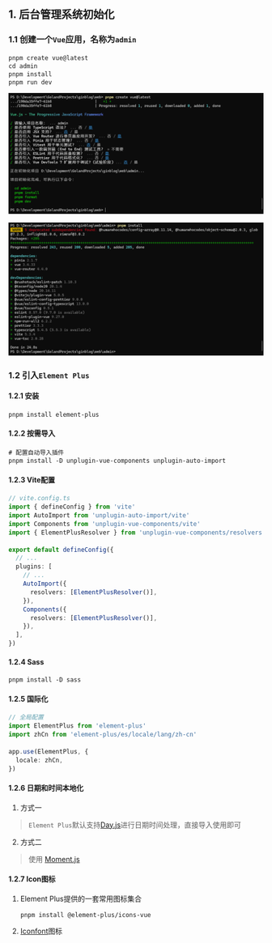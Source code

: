 ## 1. 后台管理系统初始化



### 1.1 创建一个`Vue`应用，名称为`admin`

```shell
pnpm create vue@latest
cd admin
pnpm install
pnpm run dev
```

![1721648058332](images/1721648058332.png)



![1721648200651](images/1721648200651.png)



### 1.2 引入`Element Plus`



#### 1.2.1 安装

```shell
pnpm install element-plus
```



#### 1.2.2 按需导入

```shell
# 配置自动导入插件
pnpm install -D unplugin-vue-components unplugin-auto-import
```



#### 1.2.3 Vite配置

```typescript
// vite.config.ts
import { defineConfig } from 'vite'
import AutoImport from 'unplugin-auto-import/vite'
import Components from 'unplugin-vue-components/vite'
import { ElementPlusResolver } from 'unplugin-vue-components/resolvers'

export default defineConfig({
  // ...
  plugins: [
    // ...
    AutoImport({
      resolvers: [ElementPlusResolver()],
    }),
    Components({
      resolvers: [ElementPlusResolver()],
    }),
  ],
})
```



#### 1.2.4 Sass

```shell
pnpm install -D sass
```



#### 1.2.5 国际化

```typescript
// 全局配置
import ElementPlus from 'element-plus'
import zhCn from 'element-plus/es/locale/lang/zh-cn'

app.use(ElementPlus, {
  locale: zhCn,
})
```



#### 1.2.6 日期和时间本地化

1. 方式一

> `Element Plus`默认支持[Day.js](https://day.js.org/docs/en/i18n/i18n)进行日期时间处理，直接导入使用即可

2. 方式二

> 使用 [Moment.js](https://momentjs.cn/)



#### 1.2.7 Icon图标

1. Element Plus提供的一套常用图标集合

   ```shell
   pnpm install @element-plus/icons-vue
   ```

2. [Iconfont]([iconfont-阿里巴巴矢量图标库](https://www.iconfont.cn/))图标



